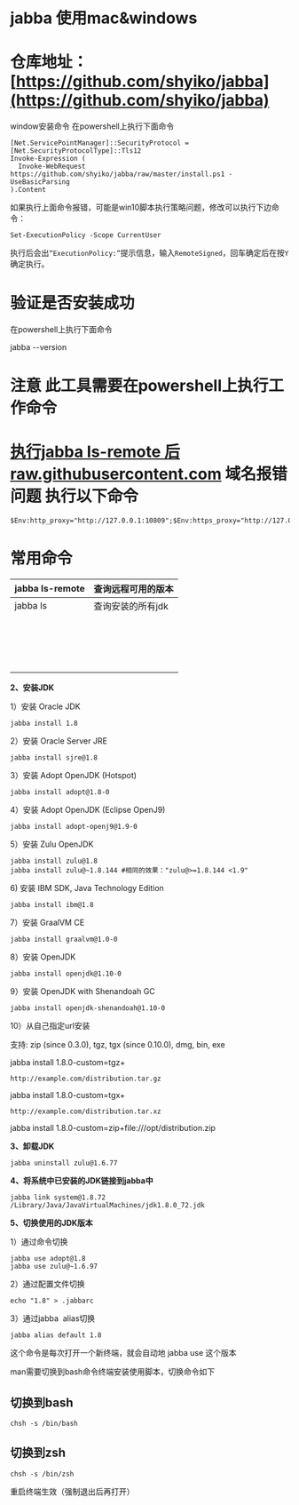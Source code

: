 # jabba 使用mac&windows
# 仓库地址：[https://github.com/shyiko/jabba](https://github.com/shyiko/jabba)
window安装命令  在powershell上执行下面命令

```Plain Text
[Net.ServicePointManager]::SecurityProtocol = [Net.SecurityProtocolType]::Tls12
Invoke-Expression (
  Invoke-WebRequest https://github.com/shyiko/jabba/raw/master/install.ps1 -UseBasicParsing
).Content
```


如果执行上面命令报错，可能是win10脚本执行策略问题，修改可以执行下边命令：

```Plain Text
Set-ExecutionPolicy -Scope CurrentUser
```
执行后会出`“ExecutionPolicy:”`提示信息，输入`RemoteSigned`，回车确定后在按`Y`确定执行。

# **验证是否安装成功**
在powershell上执行下面命令

jabba --version



# 注意 此工具需要在powershell上执行工作命令


# [执行jabba ls-remote 后 raw.githubusercontent.com](https://raw.githubusercontent.com/) 域名报错问题 执行以下命令


```Plain Text
$Env:http_proxy="http://127.0.0.1:10809";$Env:https_proxy="http://127.0.0.1:10809"
```


# 常用命令
|jabba ls-remote|查询远程可用的版本|
| ----- | ----- |
|jabba ls|查询安装的所有jdk|
| | |
| | |
| | |
| | |



**2、安装JDK**

1）安装 Oracle JDK

```Plain Text
jabba install 1.8
```
2）安装 Oracle Server JRE

```Plain Text
jabba install sjre@1.8  
```
3）安装 Adopt OpenJDK (Hotspot)

```Plain Text
jabba install adopt@1.8-0
```
4）安装 Adopt OpenJDK (Eclipse OpenJ9)

```Plain Text
jabba install adopt-openj9@1.9-0
```
5）安装 Zulu OpenJDK

```Plain Text
jabba install zulu@1.8
jabba install zulu@~1.8.144 #相同的效果："zulu@>=1.8.144 <1.9" 
```
6) 安装 IBM SDK, Java Technology Edition

```Plain Text
jabba install ibm@1.8
```
7）安装 GraalVM CE

```Plain Text
jabba install graalvm@1.0-0
```
8）安装 OpenJDK

```Plain Text
jabba install openjdk@1.10-0
```
9）安装 OpenJDK with Shenandoah GC

```Plain Text
jabba install openjdk-shenandoah@1.10-0
```
10）从自己指定url安装

支持: zip (since 0.3.0), tgz, tgx (since 0.10.0), dmg, bin, exe  

jabba install 1.8.0-custom=tgz+

```Plain Text
http://example.com/distribution.tar.gz

```
jabba install 1.8.0-custom=tgx+

```Plain Text
http://example.com/distribution.tar.xz

```
jabba install 1.8.0-custom=zip+file:///opt/distribution.zip

**3、卸载JDK**

```Plain Text
jabba uninstall zulu@1.6.77
```
**4、将系统中已安装的JDK链接到jabba中**

```Plain Text
jabba link system@1.8.72 /Library/Java/JavaVirtualMachines/jdk1.8.0_72.jdk
```
**5、切换使用的JDK版本**

1）通过命令切换

```Plain Text
jabba use adopt@1.8
jabba use zulu@~1.6.97
```
2）通过配置文件切换

```Plain Text
echo "1.8" > .jabbarc
```
3）通过jabba  alias切换

```Plain Text
jabba alias default 1.8
```
这个命令是每次打开一个新终端，就会自动地 jabba use 这个版本







man需要切换到bash命令终端安装使用脚本，切换命令如下

## 切换到bash
```Plain Text
chsh -s /bin/bash
```
## 切换到zsh
```Plain Text
chsh -s /bin/zsh
```
重启终端生效（强制退出后再打开）

